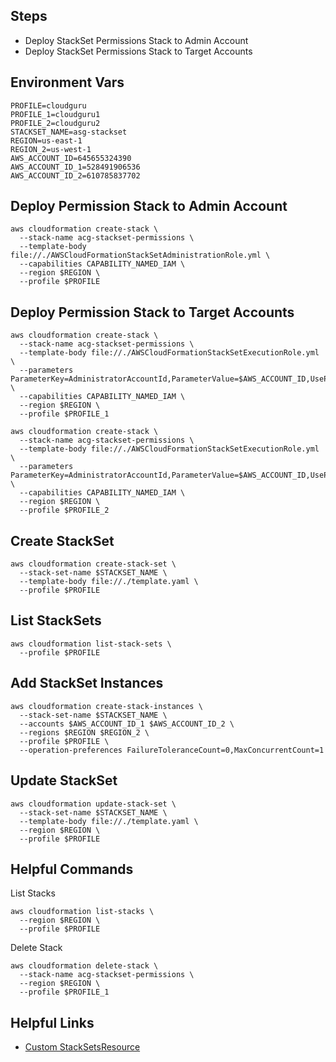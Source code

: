
## Steps
- Deploy StackSet Permissions Stack to Admin Account 
- Deploy StackSet Permissions Stack to Target Accounts

## Environment Vars
```shell
PROFILE=cloudguru
PROFILE_1=cloudguru1
PROFILE_2=cloudguru2
STACKSET_NAME=asg-stackset
REGION=us-east-1
REGION_2=us-west-1
AWS_ACCOUNT_ID=645655324390
AWS_ACCOUNT_ID_1=528491906536
AWS_ACCOUNT_ID_2=610785837702
```

## Deploy Permission Stack to Admin Account
```shell
aws cloudformation create-stack \
  --stack-name acg-stackset-permissions \
  --template-body file://./AWSCloudFormationStackSetAdministrationRole.yml \
  --capabilities CAPABILITY_NAMED_IAM \
  --region $REGION \
  --profile $PROFILE
```

## Deploy Permission Stack to Target Accounts
```shell
aws cloudformation create-stack \
  --stack-name acg-stackset-permissions \
  --template-body file://./AWSCloudFormationStackSetExecutionRole.yml \
  --parameters ParameterKey=AdministratorAccountId,ParameterValue=$AWS_ACCOUNT_ID,UsePreviousValue=true,ResolvedValue=string \
  --capabilities CAPABILITY_NAMED_IAM \
  --region $REGION \
  --profile $PROFILE_1

aws cloudformation create-stack \
  --stack-name acg-stackset-permissions \
  --template-body file://./AWSCloudFormationStackSetExecutionRole.yml \
  --parameters ParameterKey=AdministratorAccountId,ParameterValue=$AWS_ACCOUNT_ID,UsePreviousValue=true,ResolvedValue=string \
  --capabilities CAPABILITY_NAMED_IAM \
  --region $REGION \
  --profile $PROFILE_2
```

## Create StackSet
```shell
aws cloudformation create-stack-set \
  --stack-set-name $STACKSET_NAME \
  --template-body file://./template.yaml \
  --profile $PROFILE
```

## List StackSets
```shell
aws cloudformation list-stack-sets \
  --profile $PROFILE
```

## Add StackSet Instances
```shell
aws cloudformation create-stack-instances \
  --stack-set-name $STACKSET_NAME \
  --accounts $AWS_ACCOUNT_ID_1 $AWS_ACCOUNT_ID_2 \
  --regions $REGION $REGION_2 \
  --profile $PROFILE \
  --operation-preferences FailureToleranceCount=0,MaxConcurrentCount=1
```

## Update StackSet
```shell
aws cloudformation update-stack-set \
  --stack-set-name $STACKSET_NAME \
  --template-body file://./template.yaml \
  --region $REGION \
  --profile $PROFILE
```

## Helpful Commands

List Stacks
```shell
aws cloudformation list-stacks \
  --region $REGION \
  --profile $PROFILE
```

Delete Stack
```shell
aws cloudformation delete-stack \
  --stack-name acg-stackset-permissions \
  --region $REGION \
  --profile $PROFILE_1
```

## Helpful Links
- [Custom StackSetsResource](https://github.com/awslabs/aws-cloudformation-templates/blob/master/aws/solutions/StackSetsResource/Templates/stack-set-template.yaml)
